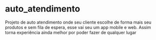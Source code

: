 # auto_atendimento
Projeto de auto atendimento onde seu cliente escolhe de forma mais seu produtos e sem fila de espera, esse vai seu um app mobile e web. Assim torna experiência ainda melhor por poder fazer de qualquer lugar 
